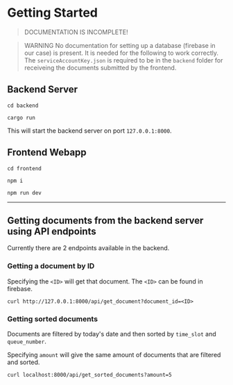 # Getting Started

> DOCUMENTATION IS INCOMPLETE!

> WARNING
No documentation for setting up a database (firebase in our case) is present. It is needed for the following to work correctly. The `serviceAccountKey.json` is required to be in the `backend` folder for receiveing the documents submitted by the frontend.

## Backend Server
```
cd backend
```

```
cargo run
```

This will start the backend server on port  `127.0.0.1:8000`.

## Frontend Webapp
```
cd frontend
```

```
npm i
```

```
npm run dev
```

---

## Getting documents from the backend server using API endpoints
Currently there are 2 endpoints available in the backend.

### Getting a document by ID
Specifying the `<ID>` will get that document. The `<ID>` can be found in firebase.

```
curl http://127.0.0.1:8000/api/get_document?document_id=<ID>
```

### Getting sorted documents
Documents are filtered by today's date and then sorted by `time_slot` and `queue_number`.

Specifying `amount` will give the same amount of documents that are filtered and sorted.

```
curl localhost:8000/api/get_sorted_documents?amount=5
```
